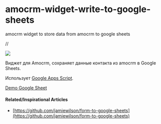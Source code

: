 # amocrm-widget-write-to-google-sheets
amocrm widget to store data from amocrm  to google sheets

//

![](https://raw.githubusercontent.com/radioaktive/amocrm-widget-write-to-google-sheets/master/docs/img/amo-screenshot.png)


Виджет для Amocrm, сохраняет данные контакта из amocrm в Google Sheets.

Использует [Google Apps Script](https://developers.google.com/apps-script/).


[Demo Google Sheet](https://docs.google.com/spreadsheets/d/1KsmNw4-aG3Dyd3iUPr9kCwdj6PPZtM2DgokQbHTNdXg/edit#gid=0)

#### Related/Inspirational Articles
- [https://github.com/jamiewilson/form-to-google-sheets](https://github.com/jamiewilson/form-to-google-sheets)

